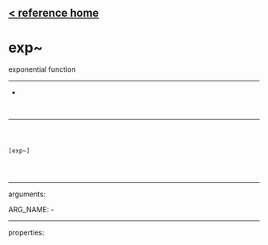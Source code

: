 [< reference home](ceammc_lib.html)
---

# exp~


exponential function

---

-
<br>


---


```



[exp~]


            
```

---
arguments:

ARG_NAME: -<br>

---
properties:


